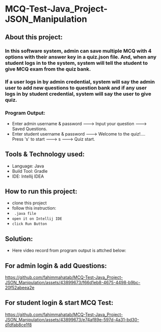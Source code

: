 # MCQ-Test-Java_Project-JSON_Manipulation
## About this project:
### In this software system, admin can save multiple MCQ with 4 options with their answer key in a quiz.json file. And, when any student logs in to the system, system will tell the student to give MCQ exam from the quiz bank.
### If a user logs in by admin credential, system will say the admin user to add new questions to question bank and if any user logs in by student credential, system will say the user to give quiz.

### Program Output:
- Enter admin username & password ---> Input your question ---> Saved Questions.
- Enter student username & password ---> Welcome to the quiz!.... Press 's' to start ---> s ---> Quiz start.

## Tools & Technology used:
- Language: Java
- Build Tool: Gradle
- IDE: Intellij IDEA

## How to run this project:
- clone this project
- follow this instruction:
- ```  .java file ```
- ``` open it on Intellij IDE ```
- ``` click Run Button ```
  
## Solution:
- Here video record from program output is attched below:
## For admin login & add Questions:
https://github.com/fahimmahatab/MCQ-Test-Java_Project-JSON_Manipulation/assets/43899673/f66d1eb8-4675-4498-b9bc-20f52abeea2e

## For student login & start MCQ Test: 
https://github.com/fahimmahatab/MCQ-Test-Java_Project-JSON_Manipulation/assets/43899673/e74af89e-597d-4a31-bd30-d1dfab8ce1f8

